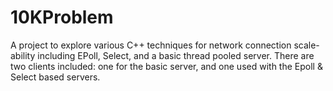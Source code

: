 # 10KProblem
A project to explore various C++ techniques for network connection scale-ability including EPoll, Select, and a basic thread pooled server. There are two clients included: one for the basic server, and one used with the Epoll &amp; Select based servers.
